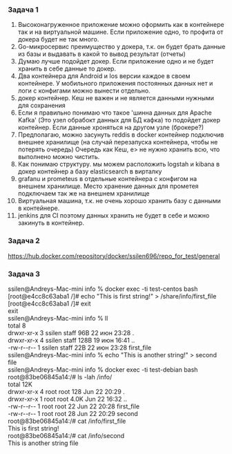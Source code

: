 ### Задача 1


1. Высоконагруженное приложение можно оформить как в контейнере так и на виртуальной машине. Если приложение одно, то профита от докера будет не так много.
2. Go-микросервис преимущество у докера, т.к. он будет брать данные из базы и выдавать в какой то вывод результат (отчеты)
3. Думаю лучше подойдет докер. Если приложение одно и не будет хранить в себе данные то докер. 
4. Два контейнера для Android и Ios версии каждое в своем контейнере. У мобильного приложения постоянных данных нет и логи с конфигами можно вынести отдельно.
5. докер контейнер. Кеш не важен и не является данными нужными для сохранения
6. Если я правильно понимаю что такое 'шинна данных для Apache Kafka' (Это узел обрабокт данных для БД кафка) то подойдет докер контейнер. Если данные хроняться на другом узле (брокере?)
7. Предполагаю, можно засунуть reddis в docker контейнер подключив внешнее хранилище (на случай перезапуска контейнера, чтобы не потерять очередь) Очередь как Кеш, е> не нужно хранить всю, что выполнено можно чистить.
8. Как понимаю структуру. мы можем расположить logstah и kibana в докер контейнер а базу elasticsearch в вирталку
9. grafanu и prometeus в отдельные контейнера с конфигом на внешнем хранилище. Место хранение данных для прометея подключаем так же на внешнем хранилище
10. Виртуальная машина, т.к. не очень хорошо хранить базу с данными в контейнере.
11. jenkins для CI поэтому данных хранить не будет в себе и можно закинуть в контейнер. 


### Задача 2
https://hub.docker.com/repository/docker/ssilen696/repo_for_test/general

### Задача 3

ssilen@Andreys-Mac-mini info % docker exec -ti test-centos bash  
[root@e4cc8c63aba1 /]# echo "This is first string!" > /share/info/first_file  
[root@e4cc8c63aba1 /]# exit  
exit  
ssilen@Andreys-Mac-mini info % ll  
total 8  
drwxr-xr-x  3 ssilen  staff    96B 22 июн 23:28 .  
drwxr-xr-x  4 ssilen  staff   128B 19 июн 16:41 ..  
-rw-r--r--  1 ssilen  staff    22B 22 июн 23:28 first_file  
ssilen@Andreys-Mac-mini info % echo "This is another string!" > second file  
ssilen@Andreys-Mac-mini info % docker exec -ti test-debian bash  
root@83be06845a14:/# ls -lah /info/  
total 12K  
drwxr-xr-x 4 root root  128 Jun 22 20:29 .  
drwxr-xr-x 1 root root 4.0K Jun 22 16:32 ..  
-rw-r--r-- 1 root root   22 Jun 22 20:28 first_file  
-rw-r--r-- 1 root root   28 Jun 22 20:29 second  
root@83be06845a14:/# cat /info/first_file  
This is first string!  
root@83be06845a14:/# cat /info/second  
This is another string file  